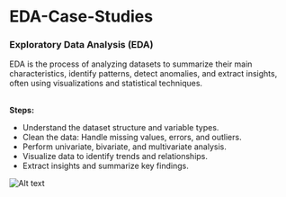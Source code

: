 # EDA-Case-Studies

<h3>Exploratory Data Analysis (EDA) </h3> 
EDA is the process of analyzing datasets to summarize their main characteristics, identify patterns, detect anomalies, and extract insights, often using visualizations and statistical techniques.                       
<br>
<br>

<b>Steps:</b>     
- Understand the dataset structure and variable types.
- Clean the data: Handle missing values, errors, and outliers.
- Perform univariate, bivariate, and multivariate analysis.
- Visualize data to identify trends and relationships.
- Extract insights and summarize key findings.


![Alt text](["image-url-or-path](https://www.google.com/url?sa=i&url=https%3A%2F%2Fwww.geeksforgeeks.org%2Fwhat-is-exploratory-data-analysis%2F&psig=AOvVaw3u-sDKO-DLS9XFQoxjOrY2&ust=1736970240948000&source=images&cd=vfe&opi=89978449&ved=0CBQQjRxqFwoTCPDqy8j89YoDFQAAAAAdAAAAABAE") "Optional Title")
